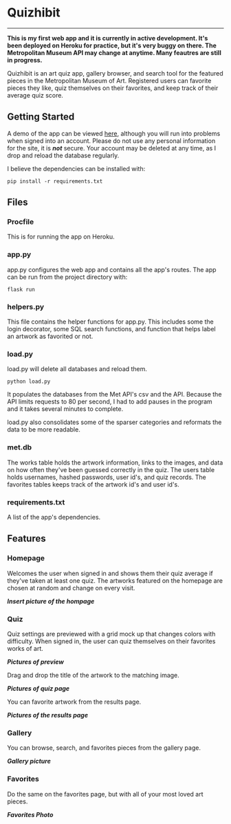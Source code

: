 # Quizhibit

***

**This is my first web app and it is currently in active development. It's been deployed on Heroku for practice, but it's very buggy on there. 
The Metropolitan Museum API may change at anytime. Many feautres are still in progress.**

Quizhibit is an art quiz app, gallery browser, and search tool for the featured pieces in the Metropolitan Museum of Art. Registered users can
favorite pieces they like, quiz themselves on their favorites, and keep track of their average quiz score.


## Getting Started

A demo of the app can be viewed [here](https://quizhibit.herokuapp.com), although you will run into problems when signed into an account. 
Please do not use any personal information for the site, it is ***not*** secure. 
Your account may be deleted at any time, as I drop and reload the database regularly.

I believe the dependencies can be installed with:
```
pip install -r requirements.txt
```


## Files

### Procfile

This is for running the app on Heroku.

### app.py

app.py configures the web app and contains all the app's routes.
The app can be run from the project directory with:
```
flask run
```

### helpers.py

This file contains the helper functions for app.py. This includes some the login decorator, some SQL search functions, and function that helps
label an artwork as favorited or not.

### load.py

load.py will delete all databases and reload them. 
```
python load.py
```
It populates the databases from the Met API's csv and the API. Because the API limits requests to 80 per second, I had to add pauses in the program
and it takes several minutes to complete.

load.py also consolidates some of the sparser categories and reformats the data to be more readable.


### met.db 

The works table holds the artwork information, links to the images, and data on how often they've been guessed correctly in the quiz.
The users table holds usernames, hashed passwords, user id's, and quiz records. The favorites tables keeps track of the artwork id's and
user id's.


### requirements.txt

A list of the app's dependencies.

## Features

### Homepage

Welcomes the user when signed in and shows them their quiz average if they've taken at least one quiz. The artworks featured
on the homepage are chosen at random and change on every visit.

***Insert picture of the hompage***

### Quiz

Quiz settings are previewed with a grid mock up that changes colors with difficulty. When signed in, the user can quiz themselves on their
favorites works of art.

***Pictures of preview***

Drag and drop the title of the artwork to the matching image.

***Pictures of quiz page***

You can favorite artwork from the results page.

***Pictures of the results page***

### Gallery

You can browse, search, and favorites pieces from the gallery page.

***Gallery picture***

### Favorites

Do the same on the favorites page, but with all of your most loved art pieces.

***Favorites Photo***

